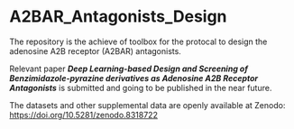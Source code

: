 # A2BAR_Antagonists_Design
The repository is the achieve of toolbox for the protocal to design the adenosine A2B receptor (A2BAR) antagonists.  

Relevant paper ***Deep Learning-based Design and Screening of Benzimidazole-pyrazine derivatives as Adenosine A2B Receptor Antagonists*** is submitted and going to be published in the near future.  

The datasets and other supplemental data are openly available at Zenodo: https://doi.org/10.5281/zenodo.8318722
